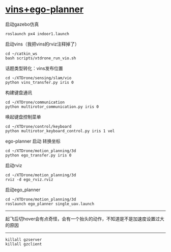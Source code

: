 # [vins+ego-planner](https://github.com/shu1ong/gitblog/issues/11)

启动gazebo仿真
```
roslaunch px4 indoor1.launch
```
启动vins（我把vins的rviz注释掉了）
```
cd ~/catkin_ws
bash scripts/xtdrone_run_vio.sh
```
话题类型转化：vins发布位置
```
cd ~/XTDrone/sensing/slam/vio
python vins_transfer.py iris 0
```
构建键盘通讯
```
cd ~/XTDrone/communication
python multirotor_communication.py iris 0 
```
唤起键盘控制菜单
```
cd ~/XTDrone/control/keyboard
python multirotor_keyboard_control.py iris 1 vel
```

ego-planner 启动
转换坐标
```
cd ~/XTDrone/motion_planning/3d
python ego_transfer.py iris 0
```
启动rviz
```
cd ~/XTDrone/motion_planning/3d
rviz -d ego_rviz.rviz
```


启动ego_planner
```
cd ~/XTDrone/motion_planning/3d
roslaunch ego_planner single_uav.launch
```


---

起飞后切hover会有点奇怪，会有一个抬头的动作，不知道是不是加速度设置过大的原因

---

```
killall gzserver
killall gzclient
```